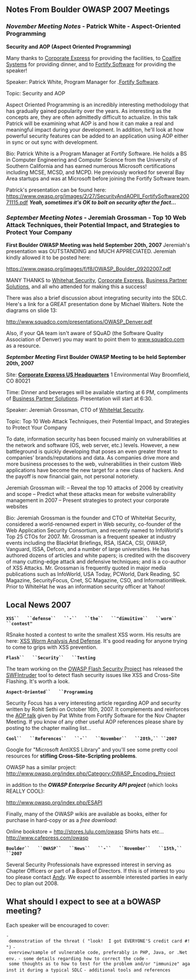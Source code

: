 ## **Notes From Boulder OWASP 2007 Meetings**

### ***November Meeting Notes*** - Patrick White - Aspect-Oriented Programming

**Security and AOP (Aspect Oriented Programming)**

Many thanks to [Corporate Express](http://www.cexp.com) for providing
the facilities, to [Coalfire Systems](http://www.coalfiresystems.com)
for providing dinner, and to [Fortify
Software](http://www.fortifysoftware.com/) for providing the speaker\!

Speaker: Patrick White, Program Manager for .[Fortify
Software](http://www.fortifysoftware.com/).

Topic: Security and AOP

Aspect Oriented Programming is an incredibly interesting methodology
that has gradually gained popularity over the years. As interesting as
the concepts are, they are often admittedly difficult to actualize. In
this talk Patrick will be examining what AOP is and how it can make a
real and meaningful impact during your development. In addition, he'll
look at how powerful security features can be added to an application
using AOP either in sync or out sync with development.

Bio: Patrick White is a Program Manager at Fortify Software. He holds a
BS in Computer Engineering and Computer Science from the University of
Southern California and has earned numerous Microsoft certifications
including MCSE, MCSD, and MCPD. He previously worked for several Bay
Area startups and was at Microsoft before joining the Fortify Software
team.

Patrick's presentation can be found here:
<https://www.owasp.org/images/2/27/SecurityAndAOPII_FortifySoftware20071115.pdf>
***Yeah, sometimes it's OK to bolt on security after the fact...***

### ***September Meeting Notes*** - Jeremiah Grossman - Top 10 Web Attack Techniques, their Potential Impact, and Strategies to Protect Your Company

**First Boulder OWASP Meeting was held September 20th, 2007** Jeremiah's
presentation was OUTSTANDING and MUCH APPRECIATED. Jeremiah kindly
allowed it to be posted here:

<https://www.owasp.org/images/f/f8/OWASP_Boulder_09202007.pdf>

MANY THANKS to [Whitehat Security](http://www.whitehatsec.com),
[Corporate Express](http://www.cexp.com/), [Business Partner
Solutions](http://www.businesspartnersolutions.com/), and all who
attended for making this a success\!

There was also a brief discussion about integrating security into the
SDLC. Here's a link for a GREAT presentation done by Michael Walters.
Note the diagrams on slide 13:

<http://www.squadco.com/presentations/OWASP_Denver.pdf>

Also, if your QA team isn't aware of SQuAD (the Software Quality
Association of Denver) you may want to point them to www.squadco.com as
a resource.

***September Meeting*** **First Boulder OWASP Meeting to be held
September 20th, 2007**

Site: [**Corporate Express US Headquarters**](http://www.cexp.com/) 1
Environmental Way Broomfield, CO 80021

Time: Dinner and beverages will be available starting at 6 PM,
compliments of [Business Partner
Solutions](http://www.businesspartnersolutions.com/). Presentation will
start at 6:30.

Speaker: Jeremiah Grossman, CTO of [WhiteHat
Security](http://www.whitehatsec.com).

Topic: Top 10 Web Attack Techniques, their Potential Impact, and
Strategies to Protect Your Company

To date, information security has been focused mainly on vulnerabilities
at the network and software (OS, web server, etc.) levels. However, a
new battleground is quickly developing that poses an even greater threat
to companies’ brands/reputations and data. As companies drive more and
more business processes to the web, vulnerabilities in their custom Web
applications have become the new target for a new class of hackers. And
the payoff is now financial gain, not personal notoriety.

Jeremiah Grossman will: – Reveal the top 10 attacks of 2006 by
creativity and scope – Predict what these attacks mean for website
vulnerability management in 2007 – Present strategies to protect your
corporate websites

Bio: Jeremiah Grossman is the founder and CTO of WhiteHat Security,
considered a world-renowned expert in Web security, co-founder of the
Web Application Security Consortium, and recently named to InfoWorld's
Top 25 CTOs for 2007. Mr. Grossman is a frequent speaker at industry
events including the BlackHat Briefings, RSA, ISACA, CSI, OWASP,
Vanguard, ISSA, Defcon, and a number of large universities. He has
authored dozens of articles and white papers; is credited with the
discovery of many cutting-edge attack and defensive techniques; and is a
co-author of XSS Attacks. Mr. Grossman is frequently quoted in major
media publications such as InfoWorld, USA Today, PCWorld, Dark Reading,
SC Magazine, SecurityFocus, Cnet, SC Magazine, CSO, and InformationWeek.
Prior to WhiteHat he was an information security officer at Yahoo\!

## Local News 2007

**`XSS``   ``defense``   ``-``   ``the``   ``"dimuitive``   ``worm``
 ``contest"`**

RSnake hosted a contest to write the smallest XSS worm. His results are
here: [XSS Worm Analysis And Defense](http://ha.ckers.org/xss-worms/).
It's good reading for anyone trying to come to grips with XSS
prevention.

**`Flash``   ``Security``   ``Testing`**

The team working on the [OWASP Flash Security
Project](http://www.owasp.org/index.php/Category:OWASP_Flash_Security_Project)
has released the
[SWFIntruder](https://www.owasp.org/index.php/Category:SWFIntruder) tool
to detect flash security issues like XSS and Cross-Site Flashing. It's
worth a look.

**`Aspect-Oriented``   ``Programming`**

Security Focus has a very interesting article regarding AOP and security
written by Rohit Sethi on October 16th, 2007. It complements and
reinforces the [AOP
talk](https://www.owasp.org/index.php/Boulder#November_Meeting_Notes)
given by Pat White from Fortify Software for the Nov Chapter Meeting. If
you know of any other useful AOP references please share by posting to
the chapter mailing list...

**`Cool``   ``References``   ``-``   ``November``   ``28th,``
 ``2007`**

Google for "Microsoft AntiXSS Library" and you'll see some pretty cool
resources for **stifling Cross-Site-Scripting problems**.

OWASP has a similar project:
<http://www.owasp.org/index.php/Category:OWASP_Encoding_Project>

in addition to the ***OWASP Enterprise Security API project*** (which
looks REALLY COOL):

<http://www.owasp.org/index.php/ESAPI>

Finally, many of the OWASP wikis are available as books, either for
purchase in hard-copy or as a *free download*:

Online bookstore = <http://stores.lulu.com/owasp> Shirts hats etc...
<http://www.cafepress.com/owasp>

**`Boulder``   ``OWASP``   ``News``   ``-``   ``November``   ``15th,``
 ``2007`**

Several Security Professionals have expressed interest in serving as
Chapter Officers or part of a Board of Directors. If this is of interest
to you too please contact [Andy](mailto:owasp@justplainpix.com). We
expect to assemble interested parties in early Dec to plan out 2008.

## **What should I expect to see at a bOWASP meeting?**

Each speaker will be encouraged to cover:

`- demonstration of the threat ( "look!  I got EVERYONE'S credit card #!")`
`- overview/sample of vulnerable code, preferably in PHP, Java, or .Net env.`
`- some details regarding how to correct the code`
`- some thoughts as to how to test for the problem and/or "immunize" against it during a typical SDLC`
`- additional tools and references`